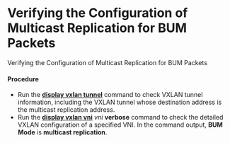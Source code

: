 Verifying the Configuration of Multicast Replication for BUM Packets
====================================================================

Verifying the Configuration of Multicast Replication for BUM Packets

#### Procedure

* Run the [**display vxlan tunnel**](cmdqueryname=display+vxlan+tunnel) command to check VXLAN tunnel information, including the VXLAN tunnel whose destination address is the multicast replication address.
* Run the [**display vxlan vni**](cmdqueryname=display+vxlan+vni) *vni* **verbose** command to check the detailed VXLAN configuration of a specified VNI. In the command output, **BUM Mode** is **multicast replication**.